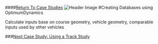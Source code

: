 ####[Return To Case Studies](../Case_Studies.md)
![Header Image](../img/Case_Study_Header.png)
#Creating Databases using OptimumDynamics

Calculate inputs base on course geometry, vehicle geometry, comparable inputs used by other vehicles

###[Next Case Study: Using a Track Study](../Case_Study_2_Track_Study/1_Case_2.md)
